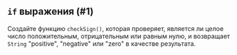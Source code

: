 ## `if` выражения (#1)

Создайте функцию `checkSign()`, которая проверяет, является ли целое число положительным, отрицательным или равным нулю, и возвращает `String` "positive", "negative" или "zero" в качестве результата.